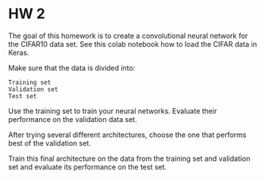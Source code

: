 # HW 2

The goal of this homework is to create a convolutional neural network for the CIFAR10 data set. See this colab notebook how to load the CIFAR data in Keras.

Make sure that the data is divided into:

    Training set
    Validation set
    Test set

Use the training set to train your neural networks. Evaluate their performance on the validation data set.

After trying several different architectures, choose the one that performs best of the validation set.

Train this final architecture on the data from the training set and validation set and evaluate its performance on the test set.

